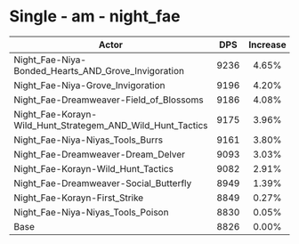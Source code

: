 # Single - am - night_fae
| Actor | DPS | Increase |
|---|:---:|:---:|
|Night_Fae-Niya-Bonded_Hearts_AND_Grove_Invigoration|9236|4.65%|
|Night_Fae-Niya-Grove_Invigoration|9196|4.20%|
|Night_Fae-Dreamweaver-Field_of_Blossoms|9186|4.08%|
|Night_Fae-Korayn-Wild_Hunt_Strategem_AND_Wild_Hunt_Tactics|9175|3.96%|
|Night_Fae-Niya-Niyas_Tools_Burrs|9161|3.80%|
|Night_Fae-Dreamweaver-Dream_Delver|9093|3.03%|
|Night_Fae-Korayn-Wild_Hunt_Tactics|9082|2.91%|
|Night_Fae-Dreamweaver-Social_Butterfly|8949|1.39%|
|Night_Fae-Korayn-First_Strike|8849|0.27%|
|Night_Fae-Niya-Niyas_Tools_Poison|8830|0.05%|
|Base|8826|0.00%|
